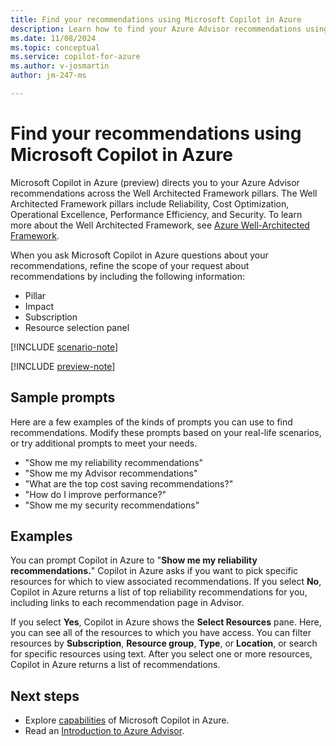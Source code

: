 ```yaml
---
title: Find your recommendations using Microsoft Copilot in Azure
description: Learn how to find your Azure Advisor recommendations using Microsoft Copilot in Azure.
ms.date: 11/08/2024
ms.topic: conceptual
ms.service: copilot-for-azure
ms.author: v-josmartin
author: jm-247-ms

---
```


# Find your recommendations using Microsoft Copilot in Azure

Microsoft Copilot in Azure (preview) directs you to your Azure Advisor recommendations across the Well Architected Framework pillars. The Well Architected Framework pillars include Reliability, Cost Optimization, Operational Excellence, Performance Efficiency, and Security. To learn more about the Well Architected Framework, see [Azure Well-Architected Framework](/azure/well-architected "Azure Well-Architected Framework | Microsoft Learn").

When you ask Microsoft Copilot in Azure questions about your recommendations, refine the scope of your request about recommendations by including the following information:

- Pillar
- Impact
- Subscription
- Resource selection panel

[!INCLUDE [scenario-note](includes/scenario-note.md)]

[!INCLUDE [preview-note](includes/preview-note.md)]

## Sample prompts

Here are a few examples of the kinds of prompts you can use to find recommendations. Modify these prompts based on your real-life scenarios, or try additional prompts to meet your needs.

- "Show me my reliability recommendations"
- "Show me my Advisor recommendations"
- "What are the top cost saving recommendations?"
- "How do I improve performance?"
- "Show me my security recommendations"

## Examples

You can prompt Copilot in Azure to "**Show me my reliability recommendations.**" Copilot in Azure asks if you want to pick specific resources for which to view associated recommendations. If you select **No**, Copilot in Azure returns a list of top reliability recommendations for you, including links to each recommendation page in Advisor.

If you select **Yes**, Copilot in Azure shows the **Select Resources** pane. Here, you can see all of the resources to which you have access. You can filter resources by **Subscription**, **Resource group**, **Type**, or **Location**, or search for specific resources using text. After you select one or more resources, Copilot in Azure returns a list of recommendations.

## Next steps

- Explore [capabilities](capabilities.md) of Microsoft Copilot in Azure.
- Read an [Introduction to Azure Advisor](/azure/advisor/advisor-overview "Introduction to Azure Advisor | Azure Advisor | Microsoft Learn").